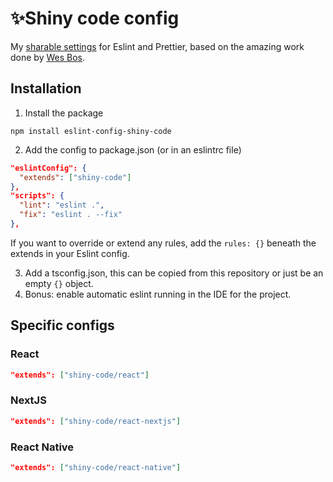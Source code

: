 # ✨Shiny code config

My [sharable settings](https://eslint.org/docs/latest/developer-guide/shareable-configs) for Eslint and Prettier, based on the amazing work done by [Wes Bos](https://github.com/wesbos/eslint-config-wesbos/).

## Installation

1. Install the package
```
npm install eslint-config-shiny-code
```

2. Add the config to package.json (or in an eslintrc file)
```json
"eslintConfig": {
  "extends": ["shiny-code"]
},
"scripts": {
  "lint": "eslint .",
  "fix": "eslint . --fix"
},
```

If you want to override or extend any rules, add the `rules: {}` beneath the extends in your Eslint config.

3. Add a tsconfig.json, this can be copied from this repository or just be an empty `{}` object.
4. Bonus: enable automatic eslint running in the IDE for the project.

## Specific configs

### React
```json
"extends": ["shiny-code/react"]
```

### NextJS
```json
"extends": ["shiny-code/react-nextjs"]
```

### React Native
```json
"extends": ["shiny-code/react-native"]
```
